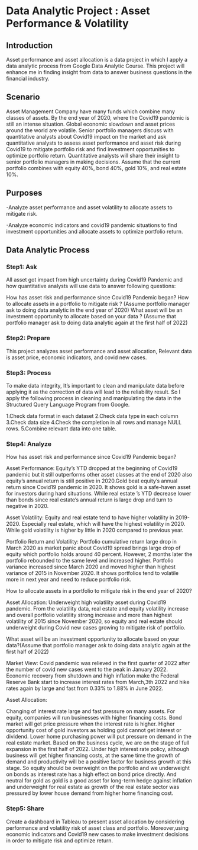 

# Data Analytic Project : Asset Performance & Volatility

## Introduction

Asset performance and asset allocation is a data project in which I apply a data analytic process from Google Data Analytic Course. This project will enhance me in finding insight from data to answer business questions in the financial industry.

## Scenario

Asset Management Company have many funds which combine many classes of assets. By the end year of 2020, where the Covid19 pandemic is still an intense situation. Global economic slowdown and asset prices around the world are volatile. Senior portfolio managers discuss with quantitative analysts about Covid19 impact on the market and ask quantitative analysts to assess asset performance and asset risk during Covid19 to mitigate portfolio risk and find investment opportunities to optimize portfolio return. Quantitative analysts will share their insight to senior portfolio managers in making decisions. Assume that the current portfolio combines with equity 40%, bond 40%, gold 10%, and real estate 10%.

## Purposes

-Analyze asset performance and asset volatility to allocate assets to mitigate risk.

-Analyze economic indicators and covid19 pandemic situations to find investment opportunities and allocate assets to optimize portfolio return.

## Data Analytic Process

### Step1: Ask

All asset got impact from high uncertainty during Covid19 Pandemic and how quantitative analysts will use data to answer following questions:

How has asset risk and performance since Covid19 Pandemic began?
How to allocate assets in a portfolio to mitigate risk ? (Assume portfolio manager ask to doing data analytic in the end year of 2020)
What asset will be an investment opportunity to allocate based on your data ? (Assume that portfolio manager ask to doing data analytic again at the first half of 2022)

### Step2: Prepare

This project analyzes asset performance and asset allocation, Relevant data is asset price, economic indicators, and covid new cases. 

### Step3: Process

To make data integrity, It’s important to clean and manipulate data before applying it as the correction of data will lead to the reliability result. So I apply the following process in cleaning and manipulating the data in the Structured Query Language Program from Google.

1.Check data format in each dataset 
2.Check data type in each column
3.Check data size
4.Check the completion in all rows and manage NULL rows.
5.Combine relevant data into one table.       

### Step4: Analyze

How has asset risk and performance since Covid19 Pandemic began?


Asset Performance: Equity’s YTD dropped at the beginning of Covid19 pandemic but it still outperforms other asset classes at the end of 2020 also equity’s annual return is still positive in 2020.Gold beat equity’s annual return since Covid19 pandemic in 2020. It shows gold is a safe-haven asset for investors during hard situations. While real estate ’s YTD decrease lower than bonds since real estate’s annual return is large drop and turn to negative in 2020.

 





Asset Volatility: Equity and real estate tend to have higher volatility in 2019-2020. Especially real estate, which will have the highest volatility in 2020. While gold volatility is higher by little in 2020 compared to previous year.





Portfolio Return and Volatility: Portfolio cumulative return large drop in March 2020 as market panic about Covid19 spread brings large drop of equity which portfolio holds around 40 percent. However, 2 months later the portfolio rebounded to the same level and increased higher. Portfolio variance increased since March 2020 and moved higher than highest variance of 2015 in November 2020. It shows portfolios tend to volatile more in next year and need to reduce portfolio risk.












How to allocate assets in a portfolio to mitigate risk in the end year of 2020?



Asset Allocation: Underweight high volatility asset during Covid19 pandemic. From the volatility data, real estate and equity volatility increase and overall portfolio volatility strong increase and more than highest volatility of 2015 since November 2020, so equity and real estate should underweight during Covid new cases growing to mitigate risk of portfolio. 




What asset will be an investment opportunity to allocate based on your data?(Assume that portfolio manager ask to doing data analytic again at the first half of 2022)


Market View: Covid pandemic was relieved in the first quarter of 2022 after the number of covid new cases went to the peak in January 2022. Economic recovery from shutdown and high inflation make the Federal Reserve Bank start to increase interest rates from March,3th 2022 and hike rates again by large and fast from 0.33% to 1.88% in June 2022.





Asset Allocation: 

Changing of interest rate large and fast pressure on many assets. For equity, companies will run businesses with higher financing costs. Bond market will get price pressure when the interest rate is higher. Higher opportunity cost of gold investors as holding gold cannot get interest or dividend. Lower home purchasing power will put pressure on demand in the real estate market. Based on the business cycle, we are on the stage of full expansion in the first half of 2022. Under high interest rate policy, although business will get higher financing costs, at the same time the growth of demand and productivity will be a positive factor for business growth at this stage. So equity should be overweight on the portfolio and we underweight on bonds as interest rate has a high effect on bond price directly. And neutral for gold as gold is a good asset for long-term hedge against inflation and underweight for real estate as growth of the real estate sector was pressured by lower house demand from higher home financing cost.


### Step5: Share


Create a dashboard in Tableau to present asset allocation by considering performance and volatility risk of asset class and portfolio. Moreover,using economic indicators and Covid19 new cases to make investment decisions in order to mitigate risk and optimize return.


